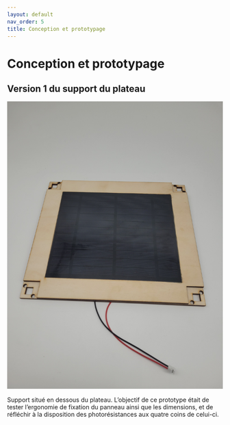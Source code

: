 ```yaml
---
layout: default
nav_order: 5
title: Conception et prototypage
---
```


# Conception et prototypage

## Version 1 du support du plateau

![](Images/Photo_panneausupportV1.jpg)

Support situé en dessous du plateau. L’objectif de ce prototype était de tester l’ergonomie de fixation du panneau ainsi que les dimensions, et de réfléchir à la disposition des photorésistances aux quatre coins de celui-ci.